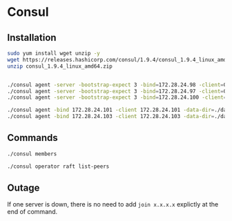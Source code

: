 # Consul

## Installation

```bash script
sudo yum install wget unzip -y
wget https://releases.hashicorp.com/consul/1.9.4/consul_1.9.4_linux_amd64.zip
unzip consul_1.9.4_linux_amd64.zip
```

```bash script

./consul agent -server -bootstrap-expect 3 -bind=172.28.24.98 -client=0.0.0.0 -data-dir=./data -node=consul1 -ui
./consul agent -server -bootstrap-expect 3 -bind=172.28.24.97 -client=0.0.0.0 -data-dir=./data -node=consul2 -ui -join 172.28.24.98
./consul agent -server -bootstrap-expect 3 -bind=172.28.24.100 -client=0.0.0.0 -data-dir=./data -node=consul3 -ui -join 172.28.24.98

./consul agent -bind 172.28.24.101 -client 172.28.24.101 -data-dir=./data -node=consul-client-1 -join 172.28.24.98
./consul agent -bind 172.28.24.103 -client 172.28.24.103 -data-dir=./data -node=consul-client-2 -join 172.28.24.98
```

## Commands

```bash script
./consul members

./consul operator raft list-peers
```

## Outage

If one server is down, there is no need to add `join x.x.x.x` explictly at the end of command.
